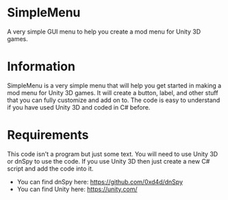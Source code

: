 # SimpleMenu
A very simple GUI menu to help you create a mod menu for Unity 3D games.

# Information
SimpleMenu is a very simple menu that will help you get started in making a mod menu for Unity 3D games. It will create a button, label, and other stuff that you can fully customize and add on to. The code is easy to understand if you have used Unity 3D and coded in C# before.

# Requirements
This code isn't a program but just some text. You will need to use Unity 3D or dnSpy to use the code. If you use Unity 3D then just create a new C# script and add the code into it.

- You can find dnSpy here: https://github.com/0xd4d/dnSpy
- You can find Unity here: https://unity.com/
